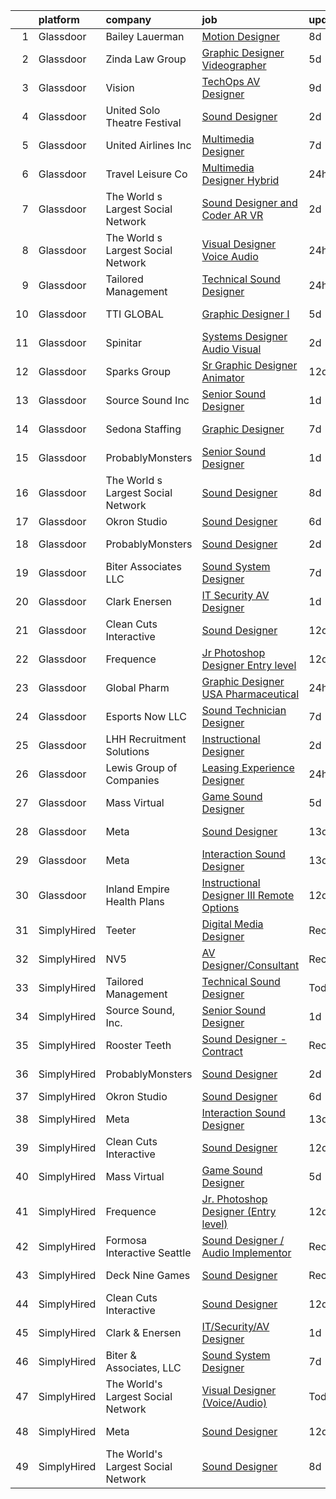 

|    | platform    | company                            | job                                                                                                                                                                                                                                                                                                                                                                                                                                                                                                                                                                                                                                                                                                                                                                                                                                                                                                                                                                                                                                                                                                                                                             | update_time   | location             |
|---:|:------------|:-----------------------------------|:----------------------------------------------------------------------------------------------------------------------------------------------------------------------------------------------------------------------------------------------------------------------------------------------------------------------------------------------------------------------------------------------------------------------------------------------------------------------------------------------------------------------------------------------------------------------------------------------------------------------------------------------------------------------------------------------------------------------------------------------------------------------------------------------------------------------------------------------------------------------------------------------------------------------------------------------------------------------------------------------------------------------------------------------------------------------------------------------------------------------------------------------------------------|:--------------|:---------------------|
|  1 | Glassdoor   | Bailey Lauerman                    | [Motion Designer](https://www.glassdoor.com/partner/jobListing.htm?pos=127&ao=1136043&s=58&guid=00000182d3d080f0ac3557586d7ac9c5&src=GD_JOB_AD&t=SR&vt=w&ea=1&cs=1_8c3be38e&cb=1661411033946&jobListingId=1008075098584&jrtk=3-0-1gb9t10dmjrrd801-1gb9t10e6jm5f800-8212b4e9bc185691-)                                                                                                                                                                                                                                                                                                                                                                                                                                                                                                                                                                                                                                                                                                                                                                                                                                                                           | 8d            | Omaha, NE            |
|  2 | Glassdoor   | Zinda Law Group                    | [Graphic Designer   Videographer](https://www.glassdoor.com/partner/jobListing.htm?pos=103&ao=1110586&s=58&guid=00000182d3d080f0ac3557586d7ac9c5&src=GD_JOB_AD&t=SR&vt=w&cs=1_09d1f8ae&cb=1661411033943&jobListingId=1008081638228&cpc=F1339989C5CB8906&jrtk=3-0-1gb9t10dmjrrd801-1gb9t10e6jm5f800-abff4525b0da4e4a--6NYlbfkN0CDZ3uoFqnNpniXSGq4vJTP5OZg6sS9LROOCE2XNzhqktrZ1Gu09o3tp_13oRf2ZSWRTMNECa16wDQevD3p_rrBCY3uYbiYc2xBfIpRP6CwJK4CwJ_oS60QrsB_cGOQTcUVuzyts7WXcHAPYjmPaP-QF5WkkrafHB1fT4T0fqKHHgOUaQT8II-XsVnVeTPsu2TeM0nECViPik1BVvMY4vh-IIg2KmzLHo98asfTLmNwQLWcEr2QkE7LjlK37JkXTlZF9Jo3izzRapeqTOnL6uMyHC7_03P_5w8BQ8U9pBPOvrZIR_lc1YeAH7HPgQoYDYtmFIU6k8zDkucv7YceF2-Naz_iBHEXEq3K9qx1z-SZhYRDv6Xu9eZ7YqD0mr5QsUkZfheSFr34mmLlSt49dMNMORs3A1qKnH2SBqBJHteIO8RkovhNghbHj_M3AMugsEi_KtczV2MCOi4Vw16Vgu2Fjp2zzCFcLhsvXqg6VXdXWjrawVRQdGeE)                                                                                                                                                                                                                                                                                                           | 5d            | Austin, TX           |
|  3 | Glassdoor   | Vision                             | [TechOps AV Designer](https://www.glassdoor.com/partner/jobListing.htm?pos=128&ao=1136043&s=58&guid=00000182d3d080f0ac3557586d7ac9c5&src=GD_JOB_AD&t=SR&vt=w&ea=1&cs=1_f7a11f2d&cb=1661411033946&jobListingId=1008071725001&jrtk=3-0-1gb9t10dmjrrd801-1gb9t10e6jm5f800-222e6f8c09fa7b32-)                                                                                                                                                                                                                                                                                                                                                                                                                                                                                                                                                                                                                                                                                                                                                                                                                                                                       | 9d            | Owings Mills, MD     |
|  4 | Glassdoor   | United Solo Theatre Festival       | [Sound Designer](https://www.glassdoor.com/partner/jobListing.htm?pos=122&ao=1136043&s=58&guid=00000182d3d080f0ac3557586d7ac9c5&src=GD_JOB_AD&t=SR&vt=w&ea=1&cs=1_b9fb5a84&cb=1661411033946&jobListingId=1008085746527&jrtk=3-0-1gb9t10dmjrrd801-1gb9t10e6jm5f800-e227149f92601d1c-)                                                                                                                                                                                                                                                                                                                                                                                                                                                                                                                                                                                                                                                                                                                                                                                                                                                                            | 2d            | New York, NY         |
|  5 | Glassdoor   | United Airlines Inc                | [Multimedia Designer](https://www.glassdoor.com/partner/jobListing.htm?pos=124&ao=1136043&s=58&guid=00000182d3d080f0ac3557586d7ac9c5&src=GD_JOB_AD&t=SR&vt=w&cs=1_9d8d20f5&cb=1661411033946&jobListingId=1008075700956&jrtk=3-0-1gb9t10dmjrrd801-1gb9t10e6jm5f800-d0e6df647832d0d8-)                                                                                                                                                                                                                                                                                                                                                                                                                                                                                                                                                                                                                                                                                                                                                                                                                                                                            | 7d            | Chicago, IL          |
|  6 | Glassdoor   | Travel   Leisure Co                | [Multimedia Designer  Hybrid ](https://www.glassdoor.com/partner/jobListing.htm?pos=129&ao=1136043&s=58&guid=00000182d3d080f0ac3557586d7ac9c5&src=GD_JOB_AD&t=SR&vt=w&cs=1_4af429ea&cb=1661411033946&jobListingId=1008092276151&jrtk=3-0-1gb9t10dmjrrd801-1gb9t10e6jm5f800-aa28dc7042fefaa8-)                                                                                                                                                                                                                                                                                                                                                                                                                                                                                                                                                                                                                                                                                                                                                                                                                                                                   | 24h           | Orlando, FL          |
|  7 | Glassdoor   | The World s Largest Social Network | [Sound Designer and Coder  AR VR ](https://www.glassdoor.com/partner/jobListing.htm?pos=105&ao=1110586&s=58&guid=00000182d3d080f0ac3557586d7ac9c5&src=GD_JOB_AD&t=SR&vt=w&ea=1&cs=1_2f08ab2a&cb=1661411033944&jobListingId=1008087486927&cpc=4B86475FAF393599&jrtk=3-0-1gb9t10dmjrrd801-1gb9t10e6jm5f800-7eb65d78236cda7e--6NYlbfkN0DSgjPPcnEdvoK3uuxfISLALE6pB1FR7YSHOr_tSg5_QGIhoz_2VqUepdcKLBLI_zTPWhRV4lIOyrDiIdmhFkdEBtKc51S_aAkZBXaVqBQtbqkOlmt-tpVTaoYV4ILXGGbXhLKysHzcwdG19go0mqiEVFk3_Wnnz69QGjXHP24av5LoqEocnTvhiPv56L_BAoxa-HF8rdx6706FYKJRez4AHSwZiZz-2L9G1Qqz8sooJWIO4lfMt9J32zTxSNNNGQsWPQisW-K6SmPEcU9GouPhIswBga0qKzFFcBr6uXeh8qrftFSkEFUo4vNVBNwbABPH5k6QkYCMtbnsIL3h3pUDbPxgNaKtWso_qeIpotUSCix8vMUgg3iR5qWheGBtW0FDYWH0uqbgqTWK-_wXwOj9xPmcRmnWnjz4_ZdzQY6LYW9qfGATPJejor37YtkEt3cJZQ2QshKN737Mze0UFagNGsRLive6f9pqQGm-LL5Am9EvRPAmMXl7RBWmYU2xPpoKUuSRtGBluzyy24XTVe5tC2nWrV_7vi028bJaTlTrGQy2uEjrixshRHA7wgMGrifMc8Gt2nLMAMumJNBsO_Fl)                                                                                                                                                                                                     | 2d            | Baltimore, MD        |
|  8 | Glassdoor   | The World s Largest Social Network | [Visual Designer  Voice Audio ](https://www.glassdoor.com/partner/jobListing.htm?pos=108&ao=1110586&s=58&guid=00000182d3d080f0ac3557586d7ac9c5&src=GD_JOB_AD&t=SR&vt=w&ea=1&cs=1_5c1f2932&cb=1661411033944&jobListingId=1008092567952&cpc=32EE424DE2B657EB&jrtk=3-0-1gb9t10dmjrrd801-1gb9t10e6jm5f800-dc37c3d3ca90a28d--6NYlbfkN0DSgjPPcnEdvoK3uuxfISLALE6pB1FR7YSHOr_tSg5_QGIhoz_2VqUepdcKLBLI_zRVxFbGPTdzGyRwE2_lDToekKqmJncQOKjIyYKnPGW7-0BfON9lfWMHu4_e-WwaRLd8vHt76yBbe-L6acho4Ov21kJAY2TuFP_QDkzQ_Tuk_N6KV8mW0nmAnpCX77LQ6sF3ArMvqiTuUlUNmIP7oytkxuOTuM0r1L5uV41U3WJSkWwLofZ4lbnpOJ9KOePPbtA-l88ktPpTSB9DZ3czSjEwQOy0t6-_5cDmVi0-iiMP-8ebLx9PyGkVB2HKFzAnhNdmMZAnc1Zy1IqTCjz0C8Jl3mcj6kfdKvTX2WIhyYOJ_6s-aKkGWXYrSTVHDErDPwVm1tL30SpH6Mjy6zMqXevdgi6YdeY-01CS9yFb5pDwq0bncRW6ZBEUIl5D9W6Y96blgcuoY2m8RKoKPo5OyMEkUdzBv87NoH0qynDzwb9_DT0MoVI5AwIF2Oo9_oORuHMzt4C6Sh6Xghr-IC_o1bk2ZSNpnJm2AgcBIVuLeYpI5BcUsM_u8UFl-hDXjungG_msrzTh0F_H4QwsCU9PE5A_xO1FuNtiRP4%3D)                                                                                                                                                                                          | 24h           | San Diego, CA        |
|  9 | Glassdoor   | Tailored Management                | [Technical Sound Designer](https://www.glassdoor.com/partner/jobListing.htm?pos=106&ao=1110586&s=58&guid=00000182d3d080f0ac3557586d7ac9c5&src=GD_JOB_AD&t=SR&vt=w&ea=1&cs=1_71b62821&cb=1661411033944&jobListingId=1008091205924&cpc=B101C867B3EF2D75&jrtk=3-0-1gb9t10dmjrrd801-1gb9t10e6jm5f800-a5007538d0f0ed45--6NYlbfkN0DI_pqscLjs9LkB0jlO39g2s8RE9SCHTdataN4HV1TulM7Ds4Lr1PIsV9L2_JXp5obPqoh5kfjlGRlX83EnDTK-svPOBVp-hU3SOSnLj1a0jktsEVqDnovVBA_QDPZMmudSJOO3hL_CWKLqCkTYTpVRcgsymFeDRTs3Y2Istw9YtgjQtKY4AjKFEUjsm0WTEuY_1KSyWeucMvtyB9I9RKvDi3qKCmkPZPmEtKTbMeMX6avsFdwcqRvuoc9OJyo9H8fpLxr5CvkhSjQFjKjrWkpAEBm5sJqKm4qOmFl3ALPQr4PzAWw7Cf5So4PUQ9fVUHmQ5_chgxJ36GAYB6jLfvJHOt57SXBSE5_xQPxEkwrdvE4JkRvMyc24HEU4QbVqgICWt4OgJfiQ5TDCx_7CB2cY5_p1DcduMyda-RjgGYSj8lhcO4I3N-eWJLms43Z-HanjaN7SB0A_4zLglXj5mI2QAdapoChB8dJbrW0Mr4JtXXrgIjaQP8_hywL2ESbdJSMAKGjrXADJz_Wq9N5NPD0s)                                                                                                                                                                                                                                                                             | 24h           | Philadelphia, PA     |
| 10 | Glassdoor   | TTI GLOBAL                         | [Graphic Designer I](https://www.glassdoor.com/partner/jobListing.htm?pos=130&ao=1136043&s=58&guid=00000182d3d080f0ac3557586d7ac9c5&src=GD_JOB_AD&t=SR&vt=w&ea=1&cs=1_cbd0dd15&cb=1661411033946&jobListingId=1008081440962&jrtk=3-0-1gb9t10dmjrrd801-1gb9t10e6jm5f800-e718573ba50ff80a-)                                                                                                                                                                                                                                                                                                                                                                                                                                                                                                                                                                                                                                                                                                                                                                                                                                                                        | 5d            | East Moline, IL      |
| 11 | Glassdoor   | Spinitar                           | [Systems Designer   Audio Visual](https://www.glassdoor.com/partner/jobListing.htm?pos=126&ao=1136043&s=58&guid=00000182d3d080f0ac3557586d7ac9c5&src=GD_JOB_AD&t=SR&vt=w&ea=1&cs=1_7b72b88d&cb=1661411033946&jobListingId=1008086306456&jrtk=3-0-1gb9t10dmjrrd801-1gb9t10e6jm5f800-5c145b0c13ba7cb3-)                                                                                                                                                                                                                                                                                                                                                                                                                                                                                                                                                                                                                                                                                                                                                                                                                                                           | 2d            | Concord, CA          |
| 12 | Glassdoor   | Sparks Group                       | [Sr Graphic Designer Animator](https://www.glassdoor.com/partner/jobListing.htm?pos=113&ao=1110586&s=58&guid=00000182d3d080f0ac3557586d7ac9c5&src=GD_JOB_AD&t=SR&vt=w&cs=1_59d2c074&cb=1661411033945&jobListingId=1008069082504&cpc=3BA4CE39D5B5DEF5&jrtk=3-0-1gb9t10dmjrrd801-1gb9t10e6jm5f800-9fb52559c671e326--6NYlbfkN0CVbIAoVGlVV0muHIzlWY31dYj5hrVkKa7qBWZ-hZn3g-zWnitpxah_RyLopvrEJPIhSC_NxYFAOkOUAxb24q12idpXmZDLqnP8qqXeafs5p-x-Up3FLRd-hBxwplnmgu-HuP8T6r5qz0r5qkXNepJ65unKf4eAdbFumPyfAY87zyKfPC2cLsJrhACBAyUAG8HrLGbtSEbegIbjvepooOn6lIhRFIRtoXXU1PdpvLOUCGGFWjZEPrihp51gUeMHgdXCE-V5vgfg_7NdZVuKi2DoCyW6XelymXw_aTpdP08cSTQQh0UaBkL40nkXkT9A1UKICGd74-X-cZ5xQG0AhaPBN8zytz90qR36ma4hiitB-PJpw8tc5AX0zfviykwe5FQnvyDnsSe1DtxWA_kaNoAYMeBxtHsEZdgh4vOYaBWfq6gB6nlDjJ_59SGC_5eClviPIXdr1KPgrsidhSz_17rtmlo6S9qh-SIzHwomCifgP8XzS0947dBv)                                                                                                                                                                                                                                                                                                              | 12d           | McLean, VA           |
| 13 | Glassdoor   | Source Sound  Inc                  | [Senior Sound Designer](https://www.glassdoor.com/partner/jobListing.htm?pos=116&ao=1136043&s=58&guid=00000182d3d080f0ac3557586d7ac9c5&src=GD_JOB_AD&t=SR&vt=w&ea=1&cs=1_1ce7a730&cb=1661411033945&jobListingId=1008089350796&jrtk=3-0-1gb9t10dmjrrd801-1gb9t10e6jm5f800-b47b731b9588a909-)                                                                                                                                                                                                                                                                                                                                                                                                                                                                                                                                                                                                                                                                                                                                                                                                                                                                     | 1d            | Remote               |
| 14 | Glassdoor   | Sedona Staffing                    | [Graphic Designer](https://www.glassdoor.com/partner/jobListing.htm?pos=111&ao=1110586&s=58&guid=00000182d3d080f0ac3557586d7ac9c5&src=GD_JOB_AD&t=SR&vt=w&cs=1_44edd507&cb=1661411033945&jobListingId=1008076998725&cpc=6FC5BA77C9A4CD78&jrtk=3-0-1gb9t10dmjrrd801-1gb9t10e6jm5f800-33e05b495d8f4777--6NYlbfkN0AD1jTaPkbqeyoPs6Gk6jVNKZ2Be_hmcpzTpGkBPNeG5xU-358rlWYJRK8NMG9eadv6fhxR6NmvazypaoRZVMCn3L9x0_btZ5CkdPPDyOWnbIvVj1Iw8hptB9kDGe6m7TM7kZwZb_Aulp72J6BIoZN4IeoQa2szPlmO79-YYHD4UDtDmFMatYBL5Im8LpKmsIdKlJPTEsTCg9L4LrGXwIe8TBT6Fs3goO6HxG6IPbaqY9eWL9yv3Kuk8RKkzoHAm2EpzONN9bKlPWhUujTfgp66yD-0JLpFuJGIDo5Ary8AeghNGBr2QpAT_corl_JFsijUcsxlTowanZFS_ynE5KHul5vbbkTuAQmE0qVWwaE04urY44m5XhoeikZdxScxya-nJ16661Gm0kF8Q_ZmI8fDvN0jHVGDX0CVCMHeij30u_4YOdQGo6jQtgYJMtOviD9GXi58jbFlzGpxfm4iINCxYaiB2gKAB_Fz4Rbc1m-y7jYZGMiHGsl9V9TW5mwXPdwP66X0XXoCgbzFiUdrCBGZwvmZhiT0HBKd4pP6ObeSSPHYhwpSJlEVQdKDYtrvR6I%3D)                                                                                                                                                                                                                                            | 7d            | East Moline, IL      |
| 15 | Glassdoor   | ProbablyMonsters                   | [Senior Sound Designer](https://www.glassdoor.com/partner/jobListing.htm?pos=121&ao=1136043&s=58&guid=00000182d3d080f0ac3557586d7ac9c5&src=GD_JOB_AD&t=SR&vt=w&cs=1_376bdc13&cb=1661411033945&jobListingId=1008089372884&jrtk=3-0-1gb9t10dmjrrd801-1gb9t10e6jm5f800-96f95f7783ae8a59-)                                                                                                                                                                                                                                                                                                                                                                                                                                                                                                                                                                                                                                                                                                                                                                                                                                                                          | 1d            | Bellevue, WA         |
| 16 | Glassdoor   | The World s Largest Social Network | [Sound Designer](https://www.glassdoor.com/partner/jobListing.htm?pos=107&ao=1110586&s=58&guid=00000182d3d080f0ac3557586d7ac9c5&src=GD_JOB_AD&t=SR&vt=w&ea=1&cs=1_802e2782&cb=1661411033944&jobListingId=1008073886529&cpc=D2F1DE17EE1F43B9&jrtk=3-0-1gb9t10dmjrrd801-1gb9t10e6jm5f800-a4de0a405dfa1114--6NYlbfkN0DSgjPPcnEdvoK3uuxfISLALE6pB1FR7YSHOr_tSg5_QGIhoz_2VqUepdcKLBLI_zT8uHxsXd_VU5CuX7XM1nZkyuDI3RTgZPes6P4eWHOgxzS4C287iiWz6bAhz-Z1N5uM9MmvEY3BmKoN6hE8jSIeDSBUJEfMSbXgp5CD_VIbTdtMmd5BrYwTkU3eQkD75INFnGs58lnSohcCF_1V8hI3anxyEyjKJ7WWVz2I77uqtGLOR3rEG8tWayEnkTEGIgrXsu9ieFgKkOk0gdaiN82k6bot8NEhZ5Nvu1yeheLLS34TCwQpa1bshOexrqS_6PHo1CFJTJLQ-kGE97YMftFZ66wRzNE6evAhlM6EGmkypLmsV0M78h0GDVvpzWSuaf2BZk5p5iveSuMK2eOAYT6edA4KTojR78o-ErZnXQLl5gTYr_RW3OJMQhIWoSEONpHvvOVdLymcaQI2XjsNcW1pRXLuhNeJ_IeIu9BEOO5AgPPIkZdb5iHuSJBDURmw-SGhfFYpr-oD1ufSvjXJtDjXcPwRZYENok6FQA4NCVrqDmqsOy6ezEgJ-iY5pjrP5xSBvm5TfQDHId1LPRgBX4oq)                                                                                                                                                                                                                       | 8d            | Boston, MA           |
| 17 | Glassdoor   | Okron Studio                       | [Sound Designer](https://www.glassdoor.com/partner/jobListing.htm?pos=109&ao=1136043&s=58&guid=00000182d3d080f0ac3557586d7ac9c5&src=GD_JOB_AD&t=SR&vt=w&ea=1&cs=1_bb2e1d67&cb=1661411033944&jobListingId=1008079733036&jrtk=3-0-1gb9t10dmjrrd801-1gb9t10e6jm5f800-d7d03bc56f607eed-)                                                                                                                                                                                                                                                                                                                                                                                                                                                                                                                                                                                                                                                                                                                                                                                                                                                                            | 6d            | Remote               |
| 18 | Glassdoor   | ProbablyMonsters                   | [Sound Designer](https://www.glassdoor.com/partner/jobListing.htm?pos=117&ao=1136043&s=58&guid=00000182d3d080f0ac3557586d7ac9c5&src=GD_JOB_AD&t=SR&vt=w&cs=1_06cd84f6&cb=1661411033945&jobListingId=1008086835423&jrtk=3-0-1gb9t10dmjrrd801-1gb9t10e6jm5f800-d1598d003ed4c85b-)                                                                                                                                                                                                                                                                                                                                                                                                                                                                                                                                                                                                                                                                                                                                                                                                                                                                                 | 2d            | Bellevue, WA         |
| 19 | Glassdoor   | Biter   Associates  LLC            | [Sound System Designer](https://www.glassdoor.com/partner/jobListing.htm?pos=102&ao=1110586&s=58&guid=00000182d3d080f0ac3557586d7ac9c5&src=GD_JOB_AD&t=SR&vt=w&ea=1&cs=1_09d529b2&cb=1661411033943&jobListingId=1008076973904&cpc=FF950A86FEA5DF54&jrtk=3-0-1gb9t10dmjrrd801-1gb9t10e6jm5f800-3e9f68afeac613a4--6NYlbfkN0Cii1BkCmuTkYhCe1n7tdf96rlEXZyahD0EQGX4UxkzWOhUZ7vCuYiyO9WaPnT0De7OE42QTeaM7JscKX9Iz1L0buQJQo6JW1gjqoppT1X0kZJ6cJNTOvSoc-vGnJvFdwu8ydp4wXpvThyajZX1-ZPpGDClXlInXF__dKWU4QMbAay29Jr0d8UnmdCZGoc5g2Y9BYIogYbyYpc6WCjP40yjmvh98CsX4sy47volICxWYbS6twaJiqmL5Mrqr-ULBITlz1dWU-C7XyngCmOdksEcce07Ri3wpykVVVUPu1IlGEnc-VjY2INGoo_WdkcCrzl3KjiC856vLViHL31VNA2hboAdz8qfFAwM5Mkn2HGeVhjk1Z2vCC2OXF4FO6Z40sCG0Vi29skYamMHWL8Mdh2ZtvuujaM-IHEjmtTr3KXK9DMVV3NEbEE79i6tEapXICwRMP712ZFH5qhQZw6aZMbdFhe9WoXJxsRTgHVubhoZ2TyIqgTLE44x0QdyKbnJnpQCF6EVHOFiFA%3D%3D)                                                                                                                                                                                                                                                                                    | 7d            | Addison, TX          |
| 20 | Glassdoor   | Clark   Enersen                    | [IT Security AV Designer](https://www.glassdoor.com/partner/jobListing.htm?pos=101&ao=1110586&s=58&guid=00000182d3d080f0ac3557586d7ac9c5&src=GD_JOB_AD&t=SR&vt=w&ea=1&cs=1_fd0a9e1f&cb=1661411033943&jobListingId=1008088860075&cpc=66EACBD3E279A8FF&jrtk=3-0-1gb9t10dmjrrd801-1gb9t10e6jm5f800-024438e05d300f09--6NYlbfkN0AnBwt9DQBfF3iu5kunSxTy-P1CLUXG82Y_Hqm7PW6jxOpFl6bpy28AdJqbAl8vct609TxgyWKo0o_sBhK0a94TZfUN0aX9mgdWwQbDYvZevD61QbFHVgkkgO2JDuWYKrM_aqgnIEksFsf1ug1sg0X5WGlrKE5stwiD_75XF4jp8oylk_41ZphRvS8nC351YSr6oiEUH0RpkMgGgHEHNjlKDmDx_aVv99RR8kuW97_XjTB6V0lbOUJ7FPbzFbbmJL2SOF2co7uYMm05JDU3wQnDlX2MarPiBEzduyLI9KN3reLlu6R52lhn5Wst3o1w9I0DDu-kVMgnPHhRsrSB62HpMGy6tGoWkWW5QX8iAThJlTDtM4ByIu8eHilxhnKBZU8RCjrZ8524k92RAvbbuZYunHDfm5UT7dMiSvSP_DP6cOVa-bjzMCjUzRqRQV8w_pv2UzC6YdpR_pemOoArZpwbKHLkXBR0EbmXRCwUegWKHbespaVavUUXViKqjs_2KCaMcQHDt3s38QkzctHqAY5h)                                                                                                                                                                                                                                                                              | 1d            | Fort Collins, CO     |
| 21 | Glassdoor   | Clean Cuts Interactive             | [Sound Designer](https://www.glassdoor.com/partner/jobListing.htm?pos=104&ao=1110586&s=58&guid=00000182d3d080f0ac3557586d7ac9c5&src=GD_JOB_AD&t=SR&vt=w&ea=1&cs=1_8f13da8e&cb=1661411033944&jobListingId=1008068462835&cpc=451933188B21919D&jrtk=3-0-1gb9t10dmjrrd801-1gb9t10e6jm5f800-180f36a67d041096--6NYlbfkN0BdWmvb-rJl2QNnPZsqfom0WtyBpRDZD-qGOAPpXEAerX6a6oApLbNube8VIkmBRry4WGRoB0qsfFORcDwlv5J-Sd2QpNdWVPU3rpOKe16b-v51oCGYFn1Gg0GCh9sLO-2YemhZ2pKU_mGnQ6gmjy9PJXCZWcP9S85pmy_gMB17x15owpHU1MnjT43sqb3YyQC30Ro7Cr4gWtUBKDm6AyHg7YffqRivjih-B4yBPLEjhPJfGz_OKnsf187yct7PBrL8QNuQDSl95PPbYK8VaScvTLinX_bINcNCRktr2cCln-5K3GrdFaFIWCIWTvqXG0o7hb4ol_VQA5mkQpDVGt-1oWIzhV4ynzmO2mK8uVbw2lI0THTSkNXF6FLai4zm3rmBNPDxDwX0XBAyGxzY6uHIhLLqOmw7fe0uIkz2z7IDHBLr9RLUD6gmct2dim2W6jb_EoQqrVK5TWMxh6x_3PPmgY3pZVY8fSPd4ytjDO7V6lGnoO9qLqAX)                                                                                                                                                                                                                                                                                                                       | 12d           | Remote               |
| 22 | Glassdoor   | Frequence                          | [Jr  Photoshop Designer  Entry level ](https://www.glassdoor.com/partner/jobListing.htm?pos=115&ao=1136043&s=58&guid=00000182d3d080f0ac3557586d7ac9c5&src=GD_JOB_AD&t=SR&vt=w&ea=1&cs=1_b23c0987&cb=1661411033945&jobListingId=1008069114444&jrtk=3-0-1gb9t10dmjrrd801-1gb9t10e6jm5f800-ebe8f0f4224f7fa4-)                                                                                                                                                                                                                                                                                                                                                                                                                                                                                                                                                                                                                                                                                                                                                                                                                                                      | 12d           | Remote               |
| 23 | Glassdoor   | Global Pharm                       | [Graphic Designer USA Pharmaceutical](https://www.glassdoor.com/partner/jobListing.htm?pos=119&ao=1136043&s=58&guid=00000182d3d080f0ac3557586d7ac9c5&src=GD_JOB_AD&t=SR&vt=w&ea=1&cs=1_813b92de&cb=1661411033945&jobListingId=1008091699733&jrtk=3-0-1gb9t10dmjrrd801-1gb9t10e6jm5f800-6e2532d2e866d8c3-)                                                                                                                                                                                                                                                                                                                                                                                                                                                                                                                                                                                                                                                                                                                                                                                                                                                       | 24h           | Remote               |
| 24 | Glassdoor   | Esports Now LLC                    | [Sound Technician Designer](https://www.glassdoor.com/partner/jobListing.htm?pos=120&ao=1136043&s=58&guid=00000182d3d080f0ac3557586d7ac9c5&src=GD_JOB_AD&t=SR&vt=w&ea=1&cs=1_57ce39b9&cb=1661411033945&jobListingId=1008075670120&jrtk=3-0-1gb9t10dmjrrd801-1gb9t10e6jm5f800-d2a3d5b3cd43e203-)                                                                                                                                                                                                                                                                                                                                                                                                                                                                                                                                                                                                                                                                                                                                                                                                                                                                 | 7d            | Boca Raton, FL       |
| 25 | Glassdoor   | LHH Recruitment Solutions          | [Instructional Designer](https://www.glassdoor.com/partner/jobListing.htm?pos=110&ao=1110586&s=58&guid=00000182d3d080f0ac3557586d7ac9c5&src=GD_JOB_AD&t=SR&vt=w&ea=1&cs=1_72108476&cb=1661411033945&jobListingId=1008085984709&cpc=AC285F3A3ECA6BB0&jrtk=3-0-1gb9t10dmjrrd801-1gb9t10e6jm5f800-dfc576ef03a7c0e4--6NYlbfkN0A_GD1K3dzeu7WcKnsm6RLSD1_QV-mkIht0EvhowBp1RB3nB2zK51B7Vjdo850qtD2IHRfamNdrKZtjZ3XqQOGO4sFy2Z9q1UzwuGbbQT7QJfmaRFJvOajwI0nI7rgt9TmEl0wVHioz5tDcGDx80UL_W1Csb-9KatDcWgRqZJ-Pa4PM9gkh5tQApdpvzSNLwcXBTlNFY1Nv5FGT3FZKk84ySXJdJMk1Wmj9Ty1rjwzVNEk4ZzfEoZYlzdeL4AThBHTZkiH4PRzP4Mzwqspq9X7f2wLYFg5ZDjRDUyrZi7w8uEfQS8-GhVx9PMapOEadXLRrBIqTk2LvF83bAWqJ3lhffol7vbJ7sk7YMN_PPFeCb0WkxVCtvuNP95QNGnkVshf1L52tdlwZoUtSTlx_X6AJKwCjVABvUx8QyCqUSYKGHiqSTw1FVCJ6VmElvKv5P8K-NjT0bd48UEvsuKN9Xgk3J9mt2fTnYmLzQqcVId6NDjPagTNa9keZD2R4A1ZtpN2cepQqkkOGFu0QGKjh4Meclf0ZnZs9Fm9zyIDY8X9trgau6Y6st3fF8_ZTTn9UvB8BKnLrUD-XHIaylVJBw0nHGMMizgOKZCXx5t4dq1JxIG_1d8ChkUuwCp8fn3jATfzz1P-Bx9Pk2aBlqbVHyBCYQ6v30TZPeaNlodpUIbrbFsv_W0eL40EIalXgZrEUKPLcGFCzMpJSvEWWIGcuLTN1DuHFgprPCA0x8Vxj1kY9Pg9FEX3Z18Txq6M9FmOpBgXa7QFO0hMqVgf1QxItVwspDYVL9Nzoypk%3D) | 2d            | New York, NY         |
| 26 | Glassdoor   | Lewis Group of Companies           | [Leasing Experience Designer](https://www.glassdoor.com/partner/jobListing.htm?pos=125&ao=1136043&s=58&guid=00000182d3d080f0ac3557586d7ac9c5&src=GD_JOB_AD&t=SR&vt=w&ea=1&cs=1_118ec07b&cb=1661411033946&jobListingId=1008092779782&jrtk=3-0-1gb9t10dmjrrd801-1gb9t10e6jm5f800-81e53582db308f98-)                                                                                                                                                                                                                                                                                                                                                                                                                                                                                                                                                                                                                                                                                                                                                                                                                                                               | 24h           | Upland, CA           |
| 27 | Glassdoor   | Mass Virtual                       | [Game Sound Designer](https://www.glassdoor.com/partner/jobListing.htm?pos=118&ao=1136043&s=58&guid=00000182d3d080f0ac3557586d7ac9c5&src=GD_JOB_AD&t=SR&vt=w&ea=1&cs=1_1f068ea0&cb=1661411033945&jobListingId=1008082194344&jrtk=3-0-1gb9t10dmjrrd801-1gb9t10e6jm5f800-f232bf0ac303c42a-)                                                                                                                                                                                                                                                                                                                                                                                                                                                                                                                                                                                                                                                                                                                                                                                                                                                                       | 5d            | Orlando, FL          |
| 28 | Glassdoor   | Meta                               | [Sound Designer](https://www.glassdoor.com/partner/jobListing.htm?pos=112&ao=1136043&s=58&guid=00000182d3d080f0ac3557586d7ac9c5&src=GD_JOB_AD&t=SR&vt=w&cs=1_f0637a45&cb=1661411033945&jobListingId=1008067523825&jrtk=3-0-1gb9t10dmjrrd801-1gb9t10e6jm5f800-497fdd8b0c450439-)                                                                                                                                                                                                                                                                                                                                                                                                                                                                                                                                                                                                                                                                                                                                                                                                                                                                                 | 13d           | Menlo Park, CA       |
| 29 | Glassdoor   | Meta                               | [Interaction Sound Designer](https://www.glassdoor.com/partner/jobListing.htm?pos=114&ao=1136043&s=58&guid=00000182d3d080f0ac3557586d7ac9c5&src=GD_JOB_AD&t=SR&vt=w&cs=1_6bfdbde3&cb=1661411033945&jobListingId=1008066993623&jrtk=3-0-1gb9t10dmjrrd801-1gb9t10e6jm5f800-0309ec683cd103c0-)                                                                                                                                                                                                                                                                                                                                                                                                                                                                                                                                                                                                                                                                                                                                                                                                                                                                     | 13d           | Remote               |
| 30 | Glassdoor   | Inland Empire Health Plans         | [Instructional Designer III  Remote Options ](https://www.glassdoor.com/partner/jobListing.htm?pos=123&ao=1136043&s=58&guid=00000182d3d080f0ac3557586d7ac9c5&src=GD_JOB_AD&t=SR&vt=w&cs=1_466a64fa&cb=1661411033946&jobListingId=1008069325976&jrtk=3-0-1gb9t10dmjrrd801-1gb9t10e6jm5f800-dda88814a8996fbd-)                                                                                                                                                                                                                                                                                                                                                                                                                                                                                                                                                                                                                                                                                                                                                                                                                                                    | 12d           | Rancho Cucamonga, CA |
| 31 | SimplyHired | Teeter                             | [Digital Media Designer](https://www.simplyhired.com/job/jFCzDrwAH8eMKhTfDHaqJ5UOnbVAP0OeTC69zWsuiw0vQMQTbaxvvg?q=sound+designer)                                                                                                                                                                                                                                                                                                                                                                                                                                                                                                                                                                                                                                                                                                                                                                                                                                                                                                                                                                                                                               | Recently      | Bonney Lake, WA      |
| 32 | SimplyHired | NV5                                | [AV Designer/Consultant](https://www.simplyhired.com/job/4NDOFxz6AaFE4t7vXtn8KviBkemSb7tVhSuOUA08TCc4fQsAg3fr5Q?q=sound+designer)                                                                                                                                                                                                                                                                                                                                                                                                                                                                                                                                                                                                                                                                                                                                                                                                                                                                                                                                                                                                                               | Recently      | Arlington, TX        |
| 33 | SimplyHired | Tailored Management                | [Technical Sound Designer](https://www.simplyhired.com/job/7lE7w7cYCGysedxux_O-h40TEsG74PLnRWgJJbVWEGzcbPwaXKtN3A?q=sound+designer)                                                                                                                                                                                                                                                                                                                                                                                                                                                                                                                                                                                                                                                                                                                                                                                                                                                                                                                                                                                                                             | Today         | Philadelphia, PA     |
| 34 | SimplyHired | Source Sound, Inc.                 | [Senior Sound Designer](https://www.simplyhired.com/job/mw3datBFZnSnzm3SFniNFlYC60OHbjYX1kgvM61bk-lO-0QBaaabnQ?q=sound+designer)                                                                                                                                                                                                                                                                                                                                                                                                                                                                                                                                                                                                                                                                                                                                                                                                                                                                                                                                                                                                                                | 1d            | Remote               |
| 35 | SimplyHired | Rooster Teeth                      | [Sound Designer - Contract](https://www.simplyhired.com/job/9KdiR85ZI2gR9N4RdhD9EExQNXWroZraddVjovjDND8QUzOK69wDOQ?q=sound+designer)                                                                                                                                                                                                                                                                                                                                                                                                                                                                                                                                                                                                                                                                                                                                                                                                                                                                                                                                                                                                                            | Recently      | Austin, TX           |
| 36 | SimplyHired | ProbablyMonsters                   | [Sound Designer](https://www.simplyhired.com/job/xVZJO_x3JeDs2LzkkChu67VPgLeiK5h9tRK2JmP1MyniH3CkM-Yu_A?q=sound+designer)                                                                                                                                                                                                                                                                                                                                                                                                                                                                                                                                                                                                                                                                                                                                                                                                                                                                                                                                                                                                                                       | 2d            | Bellevue, WA         |
| 37 | SimplyHired | Okron Studio                       | [Sound Designer](https://www.simplyhired.com/job/sH9iQ3mOxPZ_wzvQdODCegZwaaM9A5wNYJm87FJwvZBvB3d1YNX9TA?q=sound+designer)                                                                                                                                                                                                                                                                                                                                                                                                                                                                                                                                                                                                                                                                                                                                                                                                                                                                                                                                                                                                                                       | 6d            | Remote               |
| 38 | SimplyHired | Meta                               | [Interaction Sound Designer](https://www.simplyhired.com/job/-jenaefXanukpe0HSwiTye_1UqYaEOG0YTBRRQXeKxViWTwXyvRYpg?q=sound+designer)                                                                                                                                                                                                                                                                                                                                                                                                                                                                                                                                                                                                                                                                                                                                                                                                                                                                                                                                                                                                                           | 13d           | Remote +5 locations  |
| 39 | SimplyHired | Clean Cuts Interactive             | [Sound Designer](https://www.simplyhired.com/job/URpHRLKxsUQ4hdInq3xa6FnJYJDM-ccCCSLPb7pl2cnZUbjIHBvDJg?q=sound+designer)                                                                                                                                                                                                                                                                                                                                                                                                                                                                                                                                                                                                                                                                                                                                                                                                                                                                                                                                                                                                                                       | 12d           | Remote               |
| 40 | SimplyHired | Mass Virtual                       | [Game Sound Designer](https://www.simplyhired.com/job/PRpLyjnY0wo_Ld9Mp6b4xKDY4Aph_GlsxFBeLEoYj8hMCOKaxo4s6A?q=sound+designer)                                                                                                                                                                                                                                                                                                                                                                                                                                                                                                                                                                                                                                                                                                                                                                                                                                                                                                                                                                                                                                  | 5d            | Orlando, FL          |
| 41 | SimplyHired | Frequence                          | [Jr. Photoshop Designer (Entry level)](https://www.simplyhired.com/job/dk_2wWts5Sho9ibIYPoY7yDcDBCvZR4xtjSSYdJQghKdq9mlVvhh-w?q=sound+designer)                                                                                                                                                                                                                                                                                                                                                                                                                                                                                                                                                                                                                                                                                                                                                                                                                                                                                                                                                                                                                 | 12d           | Remote               |
| 42 | SimplyHired | Formosa Interactive Seattle        | [Sound Designer / Audio Implementor](https://www.simplyhired.com/job/vlF4rzpIgemNyADbSUoWC36FtYYh2ouWspqfTFtuxzveh07-6RCwmg?q=sound+designer)                                                                                                                                                                                                                                                                                                                                                                                                                                                                                                                                                                                                                                                                                                                                                                                                                                                                                                                                                                                                                   | Recently      | Seattle, WA          |
| 43 | SimplyHired | Deck Nine Games                    | [Sound Designer](https://www.simplyhired.com/job/iz6i-HlUxxVIfGstw4fVaxnhc2kyEC3JD6ixIrv1CjJkn928zMpmow?q=sound+designer)                                                                                                                                                                                                                                                                                                                                                                                                                                                                                                                                                                                                                                                                                                                                                                                                                                                                                                                                                                                                                                       | Recently      | United States        |
| 44 | SimplyHired | Clean Cuts Interactive             | [Sound Designer](https://www.simplyhired.com/job/URpHRLKxsUQ4hdInq3xa6FnJYJDM-ccCCSLPb7pl2cnZUbjIHBvDJg?q=sound+designer)                                                                                                                                                                                                                                                                                                                                                                                                                                                                                                                                                                                                                                                                                                                                                                                                                                                                                                                                                                                                                                       | 12d           | Remote               |
| 45 | SimplyHired | Clark & Enersen                    | [IT/Security/AV Designer](https://www.simplyhired.com/job/QI3sJy3KuF9cTKMQg9j5n_kcYfDVK4FnyzODuAXO5SJ1Wsy3tWDkuA?q=sound+designer)                                                                                                                                                                                                                                                                                                                                                                                                                                                                                                                                                                                                                                                                                                                                                                                                                                                                                                                                                                                                                              | 1d            | Fort Collins, CO     |
| 46 | SimplyHired | Biter & Associates, LLC            | [Sound System Designer](https://www.simplyhired.com/job/pO5Sa53ShB-3jOChVp2NEPkLlNWMjCTpAprXs-rnPrOGsxdx0nYLpA?q=sound+designer)                                                                                                                                                                                                                                                                                                                                                                                                                                                                                                                                                                                                                                                                                                                                                                                                                                                                                                                                                                                                                                | 7d            | Addison, TX          |
| 47 | SimplyHired | The World's Largest Social Network | [Visual Designer (Voice/Audio)](https://www.simplyhired.com/job/W7X6gUJQaf2cQENHbaXK_iD1Lj-fCOraLKQUkjD9af2boxxt-0rbHg?q=sound+designer)                                                                                                                                                                                                                                                                                                                                                                                                                                                                                                                                                                                                                                                                                                                                                                                                                                                                                                                                                                                                                        | Today         | Boston, MA           |
| 48 | SimplyHired | Meta                               | [Sound Designer](https://www.simplyhired.com/job/B9jC5ZTtxgxvAo0pHZYEFQSV4L3HIbn0ieWkkGRZxYJtVOoKOsaAXg?q=sound+designer)                                                                                                                                                                                                                                                                                                                                                                                                                                                                                                                                                                                                                                                                                                                                                                                                                                                                                                                                                                                                                                       | 12d           | Remote +3 locations  |
| 49 | SimplyHired | The World's Largest Social Network | [Sound Designer](https://www.simplyhired.com/job/V3Qd14YX_qxwLsh7hXAiVKtP5LwLn94dt8QGUAdTIr2-1pLhEOyKvg?q=sound+designer)                                                                                                                                                                                                                                                                                                                                                                                                                                                                                                                                                                                                                                                                                                                                                                                                                                                                                                                                                                                                                                       | 8d            | Philadelphia, PA     |